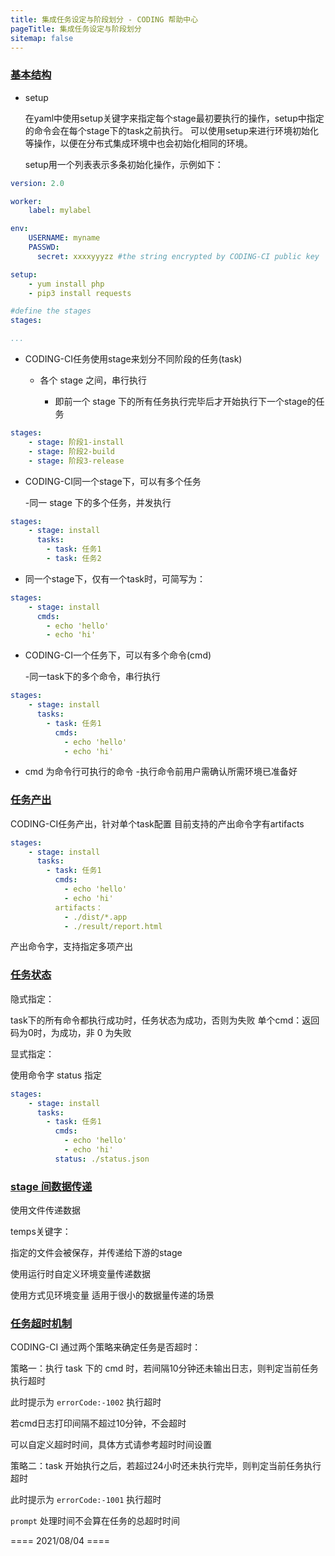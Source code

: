 ```yaml
---
title: 集成任务设定与阶段划分 - CODING 帮助中心
pageTitle: 集成任务设定与阶段划分
sitemap: false
---
```


### [基本结构](#basic)

-   setup

    在yaml中使用setup关键字来指定每个stage最初要执行的操作，setup中指定的命令会在每个stage下的task之前执行。
    可以使用setup来进行环境初始化等操作，以便在分布式集成环境中也会初始化相同的环境。

    setup用一个列表表示多条初始化操作，示例如下：

```yml
version: 2.0

worker:
    label: mylabel

env:
    USERNAME: myname
    PASSWD:
      secret: xxxxyyyzz #the string encrypted by CODING-CI public key

setup:
    - yum install php
    - pip3 install requests

#define the stages
stages:

...

```

-   CODING-CI任务使用stage来划分不同阶段的任务(task)

    -   各个 stage 之间，串行执行

        -   即前一个 stage 下的所有任务执行完毕后才开始执行下一个stage的任务

```yml
stages:
    - stage: 阶段1-install
    - stage: 阶段2-build
    - stage: 阶段3-release
```
-   CODING-CI同一个stage下，可以有多个任务

    -同一 stage 下的多个任务，并发执行

```yml
stages:
    - stage: install
      tasks:
        - task: 任务1
        - task: 任务2
```

-   同一个stage下，仅有一个task时，可简写为：

```yml
stages:
    - stage: install
      cmds:
        - echo 'hello'
        - echo 'hi'
```

-   CODING-CI一个任务下，可以有多个命令(cmd)

    -同一task下的多个命令，串行执行

```yml
stages:
    - stage: install
      tasks:
        - task: 任务1
          cmds:
            - echo 'hello'
            - echo 'hi'
```

-   cmd 为命令行可执行的命令
    -执行命令前用户需确认所需环境已准备好

### [任务产出](#output)

CODING-CI任务产出，针对单个task配置
目前支持的产出命令字有artifacts

```yml
stages:
    - stage: install
      tasks:
        - task: 任务1
          cmds:
            - echo 'hello'
            - echo 'hi'
          artifacts：
            - ./dist/*.app
            - ./result/report.html
```

产出命令字，支持指定多项产出

### [任务状态](#stage)

隐式指定：

task下的所有命令都执行成功时，任务状态为成功，否则为失败
单个cmd：返回码为0时，为成功，非 0 为失败

显式指定：

使用命令字 status 指定

```yml
stages:
    - stage: install
      tasks:
        - task: 任务1
          cmds:
            - echo 'hello'
            - echo 'hi'
          status: ./status.json
```

### [stage 间数据传递](#stage-transfer)


使用文件传递数据

temps关键字：

指定的文件会被保存，并传递给下游的stage

使用运行时自定义环境变量传递数据

使用方式见环境变量
适用于很小的数据量传递的场景

### [任务超时机制](#ttl)

CODING-CI 通过两个策略来确定任务是否超时：

策略一：执行 task 下的 cmd 时，若间隔10分钟还未输出日志，则判定当前任务执行超时

此时提示为 `errorCode:-1002` 执行超时

若cmd日志打印间隔不超过10分钟，不会超时

可以自定义超时时间，具体方式请参考超时时间设置

策略二：task 开始执行之后，若超过24小时还未执行完毕，则判定当前任务执行超时

此时提示为 `errorCode:-1001` 执行超时

`prompt` 处理时间不会算在任务的总超时时间

==== 2021/08/04 ====

